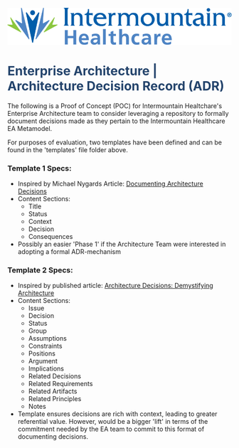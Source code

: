 ![Intermountain Healthcare logo](IHC_LOGO.png "Intermountain Healthcare Logo")

# <span style = "color:#24446C">Enterprise Architecture | Architecture Decision Record (ADR)</span>

The following is a Proof of Concept (POC) for Intermountain Healtchare's Enterprise Architecture team to consider 
leveraging a repository to formally document decisions made as they pertain to the Intermountain Healthcare EA Metamodel.

For purposes of evaluation, two templates have been defined and can be found in the 'templates' file folder above.

### Template 1 Specs:
* Inspired by Michael Nygards Article: [Documenting Architecture Decisions](http://thinkrelevance.com/blog/2011/11/15/documenting-architecture-decisions)
* Content Sections:
  * Title
  * Status
  * Context
  * Decision
  * Consequences
* Possibly an easier 'Phase 1' if the Architecture Team were interested in adopting a formal ADR-mechanism


### Template 2 Specs:
* Inspired by published article: [Architecture Decisions: Demystifying Architecture](https://personal.utdallas.edu/~chung/SA/zz-Impreso-architecture_decisions-tyree-05.pdf)
* Content Sections:
  * Issue
  * Decision
  * Status
  * Group
  * Assumptions
  * Constraints
  * Positions
  * Argument
  * Implications
  * Related Decisions
  * Related Requirements
  * Related Artifacts
  * Related Principles
  * Notes
* Template ensures decisions are rich with context, leading to greater referential value. However, would be a bigger 'lift' in terms of the commitment needed by the EA team to commit to this format of documenting decisions.
